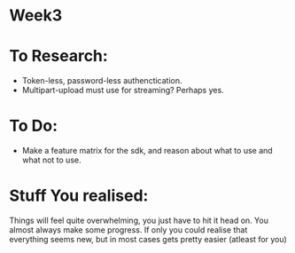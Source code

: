 # Week3

# To Research:
- Token-less, password-less authenctication.
- Multipart-upload must use for streaming? Perhaps yes.
    
# To Do:
- Make a feature matrix for the sdk, and reason about what to use and what not to use.



# Stuff You realised:
Things will feel quite overwhelming, you just have to hit it head on. You almost always make some progress. 
If only you could realise that everything seems new, but in most cases gets pretty easier (atleast for you)

